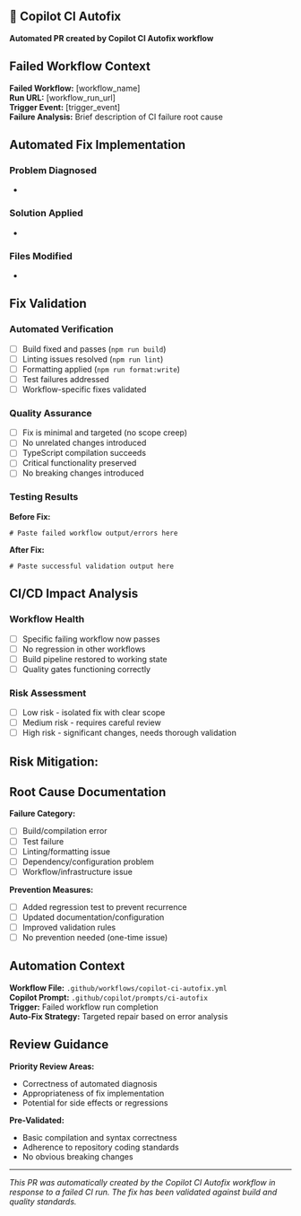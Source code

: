 ## 🔧 Copilot CI Autofix

**Automated PR created by Copilot CI Autofix workflow**

## Failed Workflow Context

**Failed Workflow:** [workflow_name]  
**Run URL:** [workflow_run_url]  
**Trigger Event:** [trigger_event]  
**Failure Analysis:** Brief description of CI failure root cause

## Automated Fix Implementation

### Problem Diagnosed

-

### Solution Applied

-

### Files Modified

-

## Fix Validation

### Automated Verification

- [ ] Build fixed and passes (`npm run build`)
- [ ] Linting issues resolved (`npm run lint`) 
- [ ] Formatting applied (`npm run format:write`)
- [ ] Test failures addressed
- [ ] Workflow-specific fixes validated

### Quality Assurance

- [ ] Fix is minimal and targeted (no scope creep)
- [ ] No unrelated changes introduced
- [ ] TypeScript compilation succeeds
- [ ] Critical functionality preserved  
- [ ] No breaking changes introduced

### Testing Results

**Before Fix:**
```
# Paste failed workflow output/errors here
```

**After Fix:**  
```
# Paste successful validation output here  
```

## CI/CD Impact Analysis

### Workflow Health

- [ ] Specific failing workflow now passes
- [ ] No regression in other workflows
- [ ] Build pipeline restored to working state
- [ ] Quality gates functioning correctly

### Risk Assessment  

- [ ] Low risk - isolated fix with clear scope
- [ ] Medium risk - requires careful review
- [ ] High risk - significant changes, needs thorough validation

**Risk Mitigation:**
-

## Root Cause Documentation

**Failure Category:**
- [ ] Build/compilation error
- [ ] Test failure
- [ ] Linting/formatting issue
- [ ] Dependency/configuration problem
- [ ] Workflow/infrastructure issue

**Prevention Measures:**
- [ ] Added regression test to prevent recurrence
- [ ] Updated documentation/configuration  
- [ ] Improved validation rules
- [ ] No prevention needed (one-time issue)

## Automation Context

**Workflow File:** `.github/workflows/copilot-ci-autofix.yml`  
**Copilot Prompt:** `.github/copilot/prompts/ci-autofix`  
**Trigger:** Failed workflow run completion  
**Auto-Fix Strategy:** Targeted repair based on error analysis

## Review Guidance

**Priority Review Areas:**
- Correctness of automated diagnosis
- Appropriateness of fix implementation  
- Potential for side effects or regressions

**Pre-Validated:**
- Basic compilation and syntax correctness
- Adherence to repository coding standards
- No obvious breaking changes

---

*This PR was automatically created by the Copilot CI Autofix workflow in response to a failed CI run. The fix has been validated against build and quality standards.*